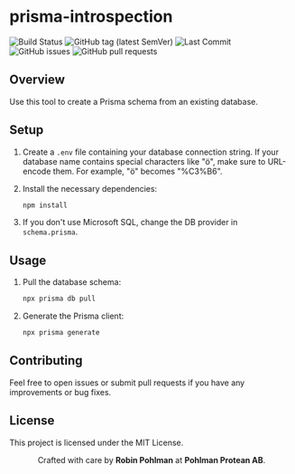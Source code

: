 # prisma-introspection

![Build Status](https://github.com/Ridvan-bot/prisma-introspection/actions/workflows/deploy.yml/badge.svg)
![GitHub tag (latest SemVer)](https://img.shields.io/github/v/tag/Ridvan-bot/prisma-introspection?label=version&sort=semver)
![Last Commit](https://img.shields.io/github/last-commit/Ridvan-bot/prisma-introspection)
![GitHub issues](https://img.shields.io/github/issues/Ridvan-bot/prisma-introspection)
![GitHub pull requests](https://img.shields.io/github/issues-pr/Ridvan-bot/prisma-introspection)

## Overview

Use this tool to create a Prisma schema from an existing database.

## Setup

1. Create a `.env` file containing your database connection string. If your database name contains special characters like "ö", make sure to URL-encode them. For example, "ö" becomes "%C3%B6".

2. Install the necessary dependencies:
    ```sh
    npm install
    ```

3. If you don't use Microsoft SQL, change the DB provider in `schema.prisma`.

## Usage

1. Pull the database schema:
    ```sh
    npx prisma db pull
    ```

2. Generate the Prisma client:
    ```sh
    npx prisma generate
    ```

## Contributing

Feel free to open issues or submit pull requests if you have any improvements or bug fixes.

## License

This project is licensed under the MIT License.

<p align="center">
  Crafted with care by <strong>Robin Pohlman</strong> at <strong>Pohlman Protean AB</strong>.
</p>